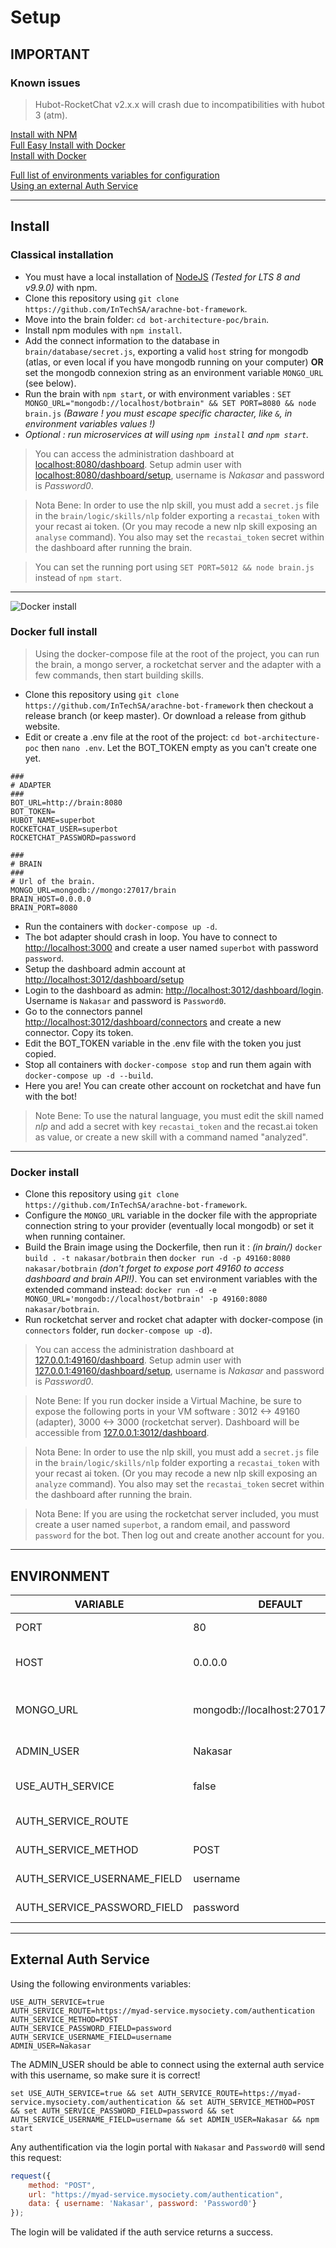 # Setup

## IMPORTANT
### Known issues
> Hubot-RocketChat v2.x.x will crash due to incompatibilities with hubot 3 (atm).

[Install with NPM](#classical-installation)  
[Full Easy Install with Docker](#docker-full-install)  
[Install with Docker](#docker-install)

[Full list of environments variables for configuration](#environment)  
[Using an external Auth Service](#external-auth-service)

---

## Install
### Classical installation
- You must have a local installation of [NodeJS](https://nodejs.org) _(Tested for LTS 8 and v9.9.0)_ with npm.
- Clone this repository using `git clone https://github.com/InTechSA/arachne-bot-framework`.
- Move into the brain folder: `cd bot-architecture-poc/brain`.
- Install npm modules with `npm install`.
- Add the connect information to the database in `brain/database/secret.js`, exporting a valid `host` string for mongodb (atlas, or even local if you have mongodb running on your computer) **OR** set the mongodb connexion string as an environment variable `MONGO_URL` (see below).
- Run the brain with `npm start`, or with environment variables : `SET MONGO_URL="mongodb://localhost/botbrain" && SET PORT=8080 && node brain.js` _(Baware ! you must escape specific character, like `&`, in environment variables values !)_
- _Optional : run microservices at will using `npm install` and `npm start`._

> You can access the administration dashboard at [localhost:8080/dashboard](localhost:8080/dashboard). Setup admin user with [localhost:8080/dashboard/setup](localhost:8080/dashboard/setup), username is _Nakasar_ and password is _Password0_.

> Nota Bene: In order to use the nlp skill, you must add a `secret.js` file in the `brain/logic/skills/nlp` folder exporting a `recastai_token` with your recast ai token. (Or you may recode a new nlp skill exposing an `analyse` command). You also may set the `recastai_token` secret within the dashboard after running the brain.

> You can set the running port using `SET PORT=5012 && node brain.js` instead of `npm start`.

---

![Docker install](/src/imgs/docker.png)
### Docker full install
> Using the docker-compose file at the root of the project, you can run the brain, a mongo server, a rocketchat server and the adapter with a few commands, then start building skills.

- Clone this repository using `git clone https://github.com/InTechSA/arachne-bot-framework` then checkout a release branch (or keep master). Or download a release from github website.  
- Edit or create a .env file at the root of the project: `cd bot-architecture-poc` then `nano .env`. Let the BOT_TOKEN empty as you can't create one yet.  

```
###
# ADAPTER
###
BOT_URL=http://brain:8080
BOT_TOKEN=
HUBOT_NAME=superbot
ROCKETCHAT_USER=superbot
ROCKETCHAT_PASSWORD=password

###
# BRAIN
###
# Url of the brain.
MONGO_URL=mongodb://mongo:27017/brain
BRAIN_HOST=0.0.0.0
BRAIN_PORT=8080
```

- Run the containers with `docker-compose up -d`.
- The bot adapter should crash in loop. You have to connect to [http://localhost:3000](http://localhost:3000) and create a user named `superbot` with password `password`.
- Setup the dashboard admin account at [http://localhost:3012/dashboard/setup](http://localhost:3012/dashboard/setup)
- Login to the dashboard as admin: [http://localhost:3012/dashboard/login](http://localhost:3012/dashboard/login). Username is `Nakasar` and password is `Password0`.
- Go to the connectors pannel [http://localhost:3012/dashboard/connectors](http://localhost:3012/dashboard/connectors) and create a new connector. Copy its token.
- Edit the BOT_TOKEN variable in the .env file with the token you just copied.
- Stop all containers with `docker-compose stop` and run them again with `docker-compose up -d --build`.
- Here you are! You can create other account on rocketchat and have fun with the bot!

> Note Bene: To use the natural language, you must edit the skill named _nlp_ and add a secret with key `recastai_token` and the recast.ai token as value, or create a new skill with a command named "analyzed".

---

### Docker install
- Clone this repository using `git clone https://github.com/InTechSA/arachne-bot-framework`.
- Configure the `MONGO_URL` variable in the docker file with the appropriate connection string to your provider (eventually local mongodb) or set it when running container.
- Build the Brain image using the Dockerfile, then run it : _(in brain/)_ `docker build . -t nakasar/botbrain` then `docker run -d -p 49160:8080 nakasar/botbrain` _(don't forget to expose port 49160 to access dashboard and brain API!)_. You can set environment variables with the extended command instead: `docker run -d -e MONGO_URL='mongodb://localhost/botbrain' -p 49160:8080 nakasar/botbrain`.
- Run rocketchat server and rocket chat adapter with docker-compose (in `connectors` folder, run `docker-compose up -d`).

> You can access the administration dashboard at [127.0.0.1:49160/dashboard](127.0.0.1:49160/dashboard). Setup admin user with [127.0.0.1:49160/dashboard/setup](localhost:8080/dashboard/setup), username is _Nakasar_ and password is _Password0_.

> Note Bene: If you run docker inside a Virtual Machine, be sure to expose the following ports in your VM software : 3012 <-> 49160 (adapter), 3000 <-> 3000 (rocketchat server). Dashboard will be accessible from [127.0.0.1:3012/dashboard](127.0.0.1:3012/dashboard).

> Nota Bene: In order to use the nlp skill, you must add a `secret.js` file in the `brain/logic/skills/nlp` folder exporting a `recastai_token` with your recast ai token. (Or you may recode a new nlp skill exposing an `analyze` command). You also may set the `recastai_token` secret within the dashboard after running the brain.

> Nota Bene: If you are using the rocketchat server included, you must create a user named `superbot`, a random email, and password `password` for the bot. Then log out and create another account for you.

---

## ENVIRONMENT

| VARIABLE              | DEFAULT                           | DESCRIPTION                                           |
| --------------------- | --------------------------------- | ----------------------------------------------------- |
| PORT                  | 80                                | Port the brain will be listening on.                  |
| HOST                  | 0.0.0.0                           | The domain/host the brain will be listening on.       |
| MONGO_URL             | mongodb://localhost:27017/arachne | The address/connection sting with the brain database. |
| ADMIN_USER            | Nakasar                           | Username of the first admin user                      |
| USE_AUTH_SERVICE      | false                             | If true, the brain will use an external auth service. |
| AUTH_SERVICE_ROUTE    |                                   | Route to the auth service to use.                     |
| AUTH_SERVICE_METHOD   | POST                              | Method of the auth service route.                     |
| AUTH_SERVICE_USERNAME_FIELD   | username                  | Name of the username field.                           |
| AUTH_SERVICE_PASSWORD_FIELD   | password                  | Name of the password field.                           |

---

## External Auth Service
Using the following environments variables:

```
USE_AUTH_SERVICE=true
AUTH_SERVICE_ROUTE=https://myad-service.mysociety.com/authentication
AUTH_SERVICE_METHOD=POST
AUTH_SERVICE_PASSWORD_FIELD=password
AUTH_SERVICE_USERNAME_FIELD=username
ADMIN_USER=Nakasar
```

The ADMIN_USER should be able to connect using the external auth service with this username, so make sure it is correct!

```
set USE_AUTH_SERVICE=true && set AUTH_SERVICE_ROUTE=https://myad-service.mysociety.com/authentication && set AUTH_SERVICE_METHOD=POST && set AUTH_SERVICE_PASSWORD_FIELD=password && set AUTH_SERVICE_USERNAME_FIELD=username && set ADMIN_USER=Nakasar && npm start
```

Any authentification via the login portal with `Nakasar` and `Password0` will send this request:

```javascript
request({
    method: "POST",
    url: "https://myad-service.mysociety.com/authentication",
    data: { username: 'Nakasar', password: 'Password0'}
});
```

The login will be validated if the auth service returns a success.